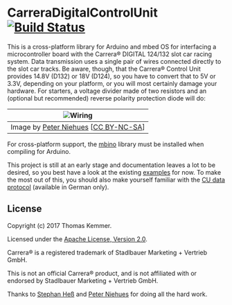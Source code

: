 # CarreraDigitalControlUnit  [![Build Status](https://travis-ci.org/tkem/CarreraDigitalControlUnit.svg?branch=master)](https://travis-ci.org/tkem/CarreraDigitalControlUnit/)

This is a cross-platform library for Arduino and mbed OS for
interfacing a microcontroller board with the Carrera® DIGITAL 124/132
slot car racing system.  Data transmission uses a single pair of wires
connected directly to the slot car tracks.  Be aware, though, that the
Carrera® Control Unit provides 14.8V (D132) or 18V (D124), so you have
to convert that to 5V or 3.3V, depending on your platform, or you will
most certainly damage your hardware.  For starters, a voltage divider
made of two resistors and an (optional but recommended) reverse
polarity protection diode will do:

| ![Wiring](http://www.wasserstoffe.de/carrera-hacks/protocol-decode/carrera-decode-Steckplatine.png) |
|:---:|
| Image by [Peter Niehues](http://www.wasserstoffe.de/carrera-hacks/) [[CC BY-NC-SA](https://creativecommons.org/licenses/by-nc-sa/3.0/)] |

For cross-platform support, the [mbino](https://github.com/tkem/mbino)
library must be installed when compiling for Arduino.

This project is still at an early stage and documentation leaves a lot
to be desired, so you best have a look at the existing
[examples](examples) for now.  To make the most out of this, you
should also make yourself familiar with the [CU data
protocol](http://slotbaer.de/carrera-digital-124-132/9-cu-daten-protokoll.html)
(available in German only).


## License

Copyright (c) 2017 Thomas Kemmer.

Licensed under the [Apache License, Version
2.0](http://www.apache.org/licenses/LICENSE-2.0).

Carrera® is a registered trademark of Stadlbauer Marketing + Vertrieb
GmbH.

This is not an official Carrera® product, and is not affiliated with
or endorsed by Stadlbauer Marketing + Vertrieb GmbH.

Thanks to [Stephan Heß](http://www.slotbaer.de/) and [Peter
Niehues](http://www.wasserstoffe.de/carrera-hacks/) for doing all the
hard work.
